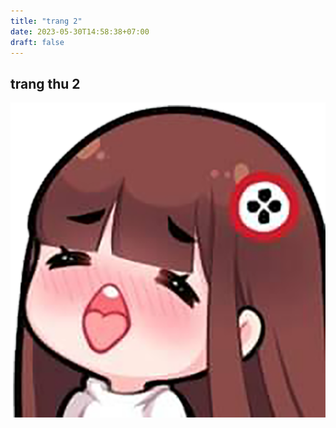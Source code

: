```yaml
---
title: "trang 2"
date: 2023-05-30T14:58:38+07:00
draft: false
---
```


## trang thu 2

![](/images/avatar/aaa.png)